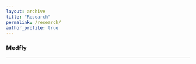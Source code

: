 ```yaml
---
layout: archive
title: "Research"
permalink: /research/
author_profile: true
---
```


### **Medfly**
 
***
